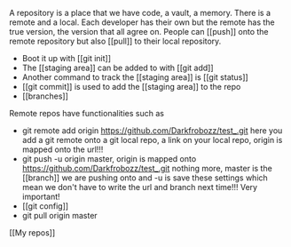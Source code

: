 A repository is a place that we have code, a vault, a memory. There is a remote and a local. Each developer has their own but the remote has the true version, the version that all agree on. People can [[push]] onto the remote repository but also [[pull]] to their local repository.

- Boot it up with [[git init]]
- The [[staging area]] can be added to with [[git add]]
- Another command to track the [[staging area]] is [[git status]] 
- [[git commit]] is used to add the [[staging area]] to the repo
- [[branches]]



Remote repos have functionalities such as
- git remote add origin https://github.com/Darkfrobozz/test_.git here you add a git remote onto a git local repo, a link on your local repo, origin is mapped onto the url!!!
- git push -u origin master, origin is mapped onto https://github.com/Darkfrobozz/test_.git nothing more, master is the [[branch]] we are pushing onto and -u is save these settings which mean we don't have to write the url and branch next time!!! Very important!
- [[git config]]
- git pull origin master


[[My repos]]

